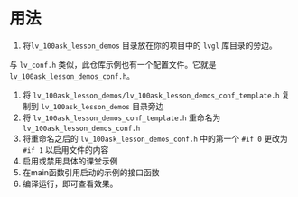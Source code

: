 # 用法

1. 将`lv_100ask_lesson_demos` 目录放在你的项目中的 `lvgl` 库目录的旁边。

与 `lv_conf.h` 类似，此仓库示例也有一个配置文件。它就是`lv_100ask_lesson_demos_conf.h`。

1. 将 `lv_100ask_lesson_demos/lv_100ask_lesson_demos_conf_template.h` 复制到 `lv_100ask_lesson_demos` 目录旁边
2. 将 `lv_100ask_lesson_demos_conf_template.h` 重命名为 `lv_100ask_lesson_demos_conf.h`
3. 将重命名之后的 `lv_100ask_lesson_demos_conf.h` 中的第一个 `#if 0` 更改为 `#if 1` 以启用文件的内容
4. 启用或禁用具体的课堂示例
5. 在main函数引用启动的示例的接口函数
6. 编译运行，即可查看效果。